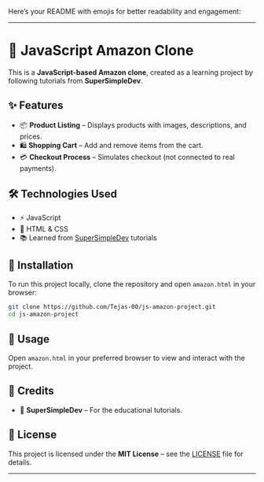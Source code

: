 Here’s your README with emojis for better readability and engagement:  

---

# 🛒 JavaScript Amazon Clone  

This is a **JavaScript-based Amazon clone**, created as a learning project by following tutorials from **SuperSimpleDev**.  

## ✨ Features  

- 📦 **Product Listing** – Displays products with images, descriptions, and prices.  
- 🛍 **Shopping Cart** – Add and remove items from the cart.  
- 💳 **Checkout Process** – Simulates checkout (not connected to real payments).  

## 🛠 Technologies Used  

- ⚡ JavaScript  
- 🎨 HTML & CSS  
- 📚 Learned from [SuperSimpleDev](link-to-tutorial) tutorials  

## 🚀 Installation  

To run this project locally, clone the repository and open `amazon.html` in your browser:  

```bash
git clone https://github.com/Tejas-00/js-amazon-project.git
cd js-amazon-project
```

## 📌 Usage  

Open `amazon.html` in your preferred browser to view and interact with the project.  

## 🙌 Credits  

- 🎥 **SuperSimpleDev** – For the educational tutorials.  

## 📜 License  

This project is licensed under the **MIT License** – see the [LICENSE](LICENSE) file for details.  

---  

